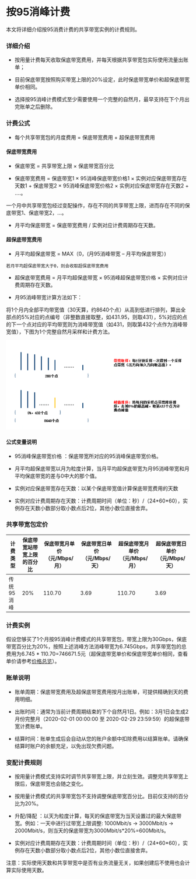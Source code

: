 # 按95消峰计费

本文将详细介绍按95消费计费的共享带宽实例的计费规则。

### 详细介绍

- 按用量计费每天收取保底带宽费用，并每天根据共享带宽包实际使用流量出账单；

- 目前保底带宽按照购买带宽上限的20%设定，此时保底带宽单价和超保底带宽单价相同。

- 选择按95消峰计费模式至少需要使用一个完整的自然月，最早支持在下个月出完账单之后删除。

### 计费公式

- 每个共享带宽包的月度费用 = 保底带宽费用 + 超保底带宽费用



#### 保底带宽费用

- 保底带宽 = 共享带宽上限 × 保底带宽百分比

- 保底带宽费用 = 保底带宽1 × 95消峰保底带宽价格1 × 实例对应保底带宽存在天数1 + 保底带宽2 × 95消峰保底带宽价格2 × 实例对应保底带宽存在天数2 + ....。

一个月中共享带宽包经过变配操作，存在不同的共享带宽上限，进而存在不同的保底带宽1、保底带宽2，...。

- 月平均保底带宽 = 保底带宽费用 / 实例对应计费周期存在天数。



#### 超保底带宽费用

- 月平均超保底带宽 = MAX（0，(月95消峰带宽 – 月平均保底带宽）)

```
若月平均超保底带宽大于0，则会收取超保底带宽费用
```

- 超保底带宽费用 = 月平均超保底带宽 × 95消峰超保底带宽价格 × 实例对应计费周期存在天数。

- 月95消峰带宽计算方法如下：

将1个月内全部平均带宽值（30天算，约8640个点）从高到低进行排列，算出全部点的5%对应的点编号（非整数直接取整，如431.95，则取431），5%对应的点的下一个点对应的平均带宽则为消峰带宽值（如431，则取第432个点作为消峰带宽值），下图为1个完整自然月采样和计费方法。


![img](../../../../../image/Networking/Shared-Bandwidth-Package/95-peak-elimination.png)



#### 公式变量说明

- 95消峰保底带宽价格 ：保底带宽所对应的95消峰保底带宽价格。

- 月平均超保底带宽以月为粒度计算，当月平均超保底带宽为月95消峰带宽和月平均保底带宽的差与0中大的那个值。

- 实例对应保底带宽存在天数：以某个保底带宽值计算保底带宽费用的天数

- 实例对应计费周期存在天数：计费周期时间（单位：秒）/（24\*60\*60），实例存在天数小数部分取小数点后2位，其他小数位直接舍弃。



### 共享带宽包定价

| 计费类型   | 保底带宽站带宽上限的百分比 | 保底带宽月单价（元/Mbps/月） | 保底带宽日单价（元/Mbps/天） | 超保底带宽月单价（元/Mbps/月） | 超保底带宽日单价（元/Mbps/天） |
| ---------- | -------------------------- | ---------------------------- | ---------------------------- | ------------------------------ | ------------------------------ |
| 传统95消峰 | 20%                        | 110.70                       | 3.69                         | 110.70                         | 3.69                           |

### 计费实例

假设您够买了1个月按95消峰计费模式的共享带宽包，带宽上限为30Gbps，保底带宽百分比为20%，按照上述消峰方法消峰带宽为6.745Gbps，共享带宽包的总费用为6.745 * 110.70=746671.5元（超保底带宽单价和保底带宽单价相同，查看单价请参考[价格总览](../Price-Overview.md)）。



### 账单说明

- 账单周期：保底带宽费用及超保底带宽费用按月出账单，可提供精确到天的费用明细。

- 出账时间：通常为当前计费周期结束的下个自然月1日。例如：3月1日会生成2月份完整月（2020-02-01 00:00:00 至 2020-02-29 23:59:59）的超保底带宽计费账单。

- 结算时间：账单生成后会自动从您的账户余额中扣除费用以结算账单。请确保结算时账户的余额充足，以免出现欠费问题。



### 变配计费规则

- 按用量计费模式支持实时调节共享带宽上限，并立刻生效。调整完共享带宽上限后，保底带宽也会随之变化。

- 按用量计费模式的共享带宽包不支持调整保底带宽百分比。目前仅支持的百分比为20%。

- 升配/降配 ：以天为粒度计算，每天的保底带宽为当天设置过的最大保底带宽。例如：一天中进行过带宽上限调整: 1000Mbit/s -> 3000Mbit/s -> 2000Mbit/s，则当天的保底带宽为3000Mbit/s\*20%=600Mbit/s。

- 实例对应计费周期存在天数：计费周期时间（单位：秒）/（24\*60\*60），实例存在天数小数部分取小数点后2位，其他小数位直接舍弃。


注意：实际使用天数和共享带宽中是否有业务流量无关，如果创建后不使用也会计算实际使用天数。
